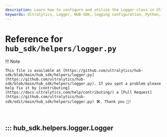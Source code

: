 ```yaml
---
description: Learn how to configure and utilize the Logger class in Ultralytics HUB-SDK for effective log management in your projects.
keywords: Ultralytics, Logger, HUB-SDK, logging configuration, Python, log management, developer guide
---
```


# Reference for `hub_sdk/helpers/logger.py`

!!! Note

    This file is available at [https://github.com/ultralytics/hub-sdk/blob/main/hub_sdk/helpers/logger.py](https://github.com/ultralytics/hub-sdk/blob/main/hub_sdk/helpers/logger.py). If you spot a problem please help fix it by [contributing](https://docs.ultralytics.com/help/contributing/) a [Pull Request](https://github.com/ultralytics/hub-sdk/edit/main/hub_sdk/helpers/logger.py) 🛠️. Thank you 🙏!

<br>

## ::: hub_sdk.helpers.logger.Logger

<br><br>

